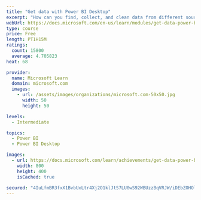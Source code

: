 ```yaml
---
title: "Get data with Power BI Desktop"
excerpt: "How can you find, collect, and clean data from different sources? Power BI is a tool for making sense of your data. You will learn tricks to make data-gathering easier."
webUrl: https://docs.microsoft.com/en-us/learn/modules/get-data-power-bi/
type: course
price: Free
length: PT1H15M
ratings:
  count: 15800
  average: 4.705823
heat: 68

provider:
  name: Microsoft Learn
  domain: microsoft.com
  images:
    - url: /assets/images/organizations/microsoft.com-50x50.jpg
      width: 50
      height: 50

levels:
  - Intermediate

topics:
  - Power BI
  - Power BI Desktop

images:
  - url: https://docs.microsoft.com/learn/achievements/get-data-power-bi-desktop-social.png
    width: 800
    height: 400
    isCached: true

secured: "4IuLfmBR3fxX1BvbUxLtr4Xj2O1klJtS7LU0wS92WBUzzBqVRJW/iDEbZOHOlHAVSxiXJV0NPezqvWhyUNQCamhUoREiJ3zl3M2sni6gqHraHw5i3w0ofzU+357PWWixEyXtVyTTxGytPc9HAxFX4qjqmXK16oJ03QRptnzKrOXoMLBEov8y1KnhddZxEg++C3ulav7LF5aP2z4BRCEWN70x24J4fUt3M64/HWlhUIxpruAPfqz/vJ6cfDpfD2AdiebDBzgZQAWqF/DNUJ1V89CSAiU4sS5UEG0Y230E0UnAN7H+S5Xe9zznFeoj39NLZfQDBOzORyjlXKjCSz3Vbbezm47TwjmSoRECK120sde85KVSEIf/+gLT8anFH7q9cHtso7fsUXR6R2souBK06j/vcwVaRXH0HMH1o+/kgaVRgTSwPu4+B14Gi2GKGlty;cLa38IXJqlrCmnu8OhHkuQ=="
---
```


